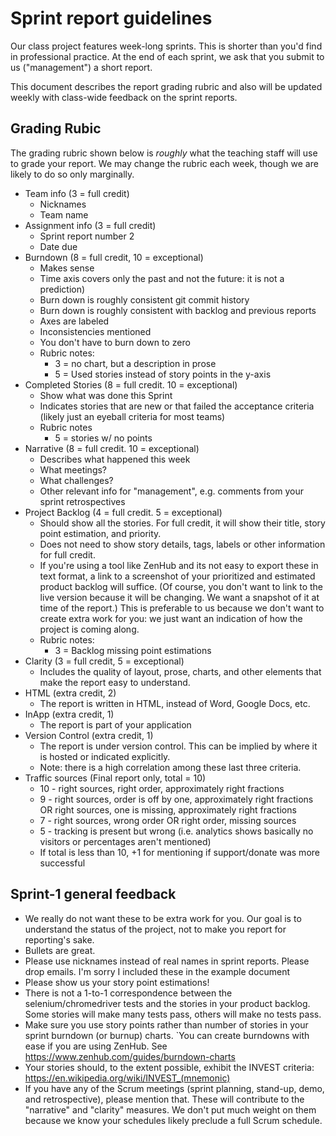# Sprint report guidelines

Our class project features week-long sprints. This is shorter
than you'd find in professional practice. At the end of each
sprint, we ask that you submit to us ("management") a short
report. 

This document describes the report grading rubric and also
will be updated weekly with class-wide feedback on the 
sprint reports.

## Grading Rubic

The grading rubric shown below is *roughly* what the teaching
staff will use to grade your report. We may change the rubric each
week, though we are likely to do so only marginally.

* Team info (3 = full credit)
  - Nicknames
  - Team name
* Assignment info (3 = full credit)
  - Sprint report number 2
  - Date due
* Burndown (8 = full credit, 10 = exceptional)
    - Makes sense
    - Time axis covers only the past and not the future:
      it is not a prediction)
    - Burn down is roughly consistent git commit history
    - Burn down is roughly consistent with backlog and previous reports
    - Axes are labeled
    - Inconsistencies mentioned
    - You don't have to burn down to zero
    - Rubric notes:
        - 3 = no chart, but a description in prose
        - 5 = Used stories instead of story points in the y-axis
* Completed Stories (8 = full credit. 10 = exceptional)
    - Show what was done this Sprint
    - Indicates stories that are new or that failed the acceptance criteria (likely just an eyeball criteria for most teams)
    - Rubric notes
        - 5 = stories w/ no points
* Narrative (8 = full credit. 10 = exceptional)
    - Describes what happened this week
    - What meetings?
    - What challenges?
    - Other relevant info for "management", e.g. comments from your sprint retrospectives
* Project Backlog (4 = full credit. 5 = exceptional)
    - Should show all the stories. For full credit, it will show their title, story point estimation, and priority.
    - Does not need to show story details, tags, labels or other information for full credit.
    - If you're using a tool like ZenHub and its not easy to export these in text format, a link to a screenshot of your prioritized and estimated product backlog will suffice. (Of course, you don't want to link to the live version because it will be changing. We want a snapshot of it at time of the report.) This is preferable to us because we don't want to create extra work for you: we just want an indication of how the project is coming along.
    - Rubric notes:
        - 3 = Backlog missing point estimations
* Clarity (3 = full credit, 5 = exceptional)
    - Includes the quality of layout, prose, charts, and other elements that make the report easy to understand.
* HTML (extra credit, 2)
    - The report is written in HTML, instead of Word, Google Docs, etc.
* InApp (extra credit, 1)
    - The report is part of your application
* Version Control (extra credit, 1)
    - The report is under version control. This can be implied by
      where it is hosted or indicated explicitly.
    - Note: there is a high correlation among these last three criteria.
* Traffic sources (Final report only, total = 10)
    - 10 - right sources, right order, approximately right fractions
    - 9 - right sources, order is off by one, approximately right fractions OR right sources, one is missing, approximately right fractions
    - 7 - right sources, wrong order OR right order, missing sources
    - 5 - tracking is present but wrong (i.e. analytics shows basically no visitors or percentages aren't mentioned)
    - If total is less than 10, +1 for mentioning if support/donate was more successful

## Sprint-1 general feedback

* We really do not want these to be extra work for you. Our goal is to understand the status of the project, not to make you report for reporting's sake.
* Bullets are great.
* Please use nicknames instead of real names in sprint reports. Please drop emails. I'm sorry I included these in the example document 
* Please show us your story point estimations!
* There is not a 1-to-1 correspondence between the selenium/chromedriver tests and the stories in your product backlog. Some stories will make many tests pass, others will make no tests pass.
* Make sure you use story points rather than number of stories in your sprint burndown (or burnup) charts. `You can create burndowns with ease if you are using ZenHub. See https://www.zenhub.com/guides/burndown-charts
* Your stories should, to the extent possible, exhibit the INVEST criteria: https://en.wikipedia.org/wiki/INVEST_(mnemonic)
* If you have any of the Scrum meetings (sprint planning, stand-up, demo, and retrospective), please mention that. These will contribute to the "narrative" and "clarity" measures. We don't put much weight on them because we know your schedules likely preclude a full Scrum schedule.
